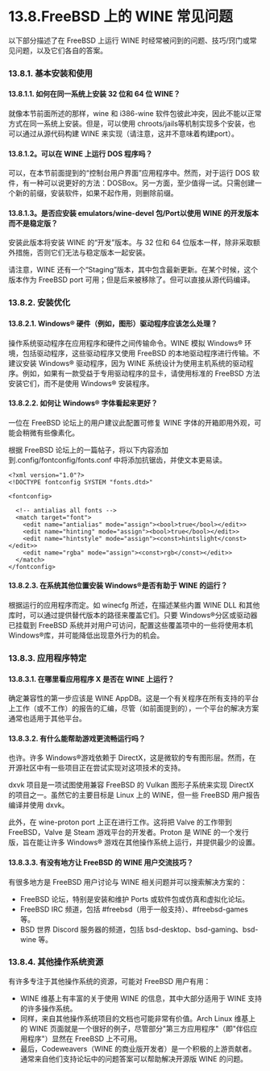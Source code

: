 # 13.8.FreeBSD 上的 WINE 常见问题


以下部分描述了在 FreeBSD 上运行 WINE 时经常被问到的问题、技巧/窍门或常见问题，以及它们各自的答案。

### 13.8.1. 基本安装和使用

#### 13.8.1.1. 如何在同一系统上安装 32 位和 64 位 WINE？

就像本节前面所述的那样，wine 和 i386-wine 软件包彼此冲突，因此不能以正常方式在同一系统上安装。但是，可以使用 chroots/jails等机制实现多个安装，也可以通过从源代码构建 WINE 来实现（请注意，这并不意味着构建port）。

#### 13.8.1.2。可以在 WINE 上运行 DOS 程序吗？

可以，在本节前面提到的“控制台用户界面”应用程序中。然而，对于运行 DOS 软件，有一种可以说更好的方法：DOSBox。另一方面，至少值得一试。只需创建一个新的前缀，安装软件，如果不起作用，则删除前缀。

#### 13.8.1.3。是否应安装 emulators/wine-devel 包/Port以使用 WINE 的开发版本而不是稳定版？

安装此版本将安装 WINE 的“开发”版本。与 32 位和 64 位版本一样，除非采取额外措施，否则它们无法与稳定版本一起安装。

请注意，WINE 还有一个“Staging”版本，其中包含最新更新。在某个时候，这个版本作为 FreeBSD port 可用；但是后来被移除了。但可以直接从源代码编译。

### 13.8.2. 安装优化

#### 13.8.2.1. Windows® 硬件（例如，图形）驱动程序应该怎么处理？

操作系统驱动程序在应用程序和硬件之间传输命令。WINE 模拟 Windows® 环境，包括驱动程序，这些驱动程序又使用 FreeBSD 的本地驱动程序进行传输。不建议安装 Windows® 驱动程序，因为 WINE 系统设计为使用主机系统的驱动程序。例如，如果有一款受益于专用驱动程序的显卡，请使用标准的 FreeBSD 方法安装它们，而不是使用 Windows® 安装程序。

#### 13.8.2.2. 如何让 Windows® 字体看起来更好？

一位在 FreeBSD 论坛上的用户建议此配置可修复 WINE 字体的开箱即用外观，可能会稍微有些像素化。

根据 FreeBSD 论坛上的一篇帖子，将以下内容添加到.config/fontconfig/fonts.conf 中将添加抗锯齿，并使文本更易读。

```
<?xml version="1.0"?>
<!DOCTYPE fontconfig SYSTEM "fonts.dtd>"

<fontconfig>

  <!-- antialias all fonts -->
  <match target="font">
    <edit name="antialias" mode="assign"><bool>true</bool></edit>>
    <edit name="hinting" mode="assign"><bool>true</bool></edit>>
    <edit name="hintstyle" mode="assign"><const>hintslight</const></edit>>
    <edit name="rgba" mode="assign"><const>rgb</const></edit>>
  </match>
</fontconfig>
```

#### 13.8.2.3. 在系统其他位置安装 Windows®是否有助于 WINE 的运行？

根据运行的应用程序而定。如 winecfg 所述，在描述某些内置 WINE DLL 和其他库时，可以通过提供替代版本的路径来覆盖它们。只要 Windows®分区或驱动器已挂载到 FreeBSD 系统并对用户可访问，配置这些覆盖项中的一些将使用本机 Windows®库，并可能降低出现意外行为的机会。

### 13.8.3. 应用程序特定

#### 13.8.3.1. 在哪里看应用程序 X 是否在 WINE 上运行？

确定兼容性的第一步应该是 WINE AppDB。这是一个有关程序在所有支持的平台上工作（或不工作）的报告的汇编，尽管（如前面提到的），一个平台的解决方案通常也适用于其他平台。

#### 13.8.3.2. 有什么能帮助游戏更流畅运行吗？

也许。许多 Windows®游戏依赖于 DirectX，这是微软的专有图形层。然而，在开源社区中有一些项目正在尝试实现对这项技术的支持。

dxvk 项目是一项试图使用兼容 FreeBSD 的 Vulkan 图形子系统来实现 DirectX 的项目之一。虽然它的主要目标是 Linux 上的 WINE，但一些 FreeBSD 用户报告编译并使用 dxvk。

此外，在 wine-proton port 上正在进行工作。这将把 Valve 的工作带到 FreeBSD，Valve 是 Steam 游戏平台的开发者。Proton 是 WINE 的一个发行版，旨在能让许多 Windows® 游戏在其他操作系统上运行，并提供最少的设置。

#### 13.8.3.3. 有没有地方让 FreeBSD 的 WINE 用户交流技巧？

有很多地方是 FreeBSD 用户讨论与 WINE 相关问题并可以搜索解决方案的：

* FreeBSD 论坛，特别是安装和维护 Ports 或软件包或仿真和虚拟化论坛。
* FreeBSD IRC 频道，包括 #freebsd（用于一般支持）、#freebsd-games 等。
* BSD 世界 Discord 服务器的频道，包括 bsd-desktop、bsd-gaming、bsd-wine 等。

### 13.8.4. 其他操作系统资源

有许多专注于其他操作系统的资源，可能对 FreeBSD 用户有用：

* WINE 维基上有丰富的关于使用 WINE 的信息，其中大部分适用于 WINE 支持的许多操作系统。
* 同样，来自其他操作系统项目的文档也可能非常有价值。Arch Linux 维基上的 WINE 页面就是一个很好的例子，尽管部分"第三方应用程序"（即"伴侣应用程序"）显然在 FreeBSD 上不可用。
* 最后，Codeweavers（WINE 的商业版开发者）是一个积极的上游贡献者。通常来自他们支持论坛中的问题答案可以帮助解决开源版 WINE 的问题。
